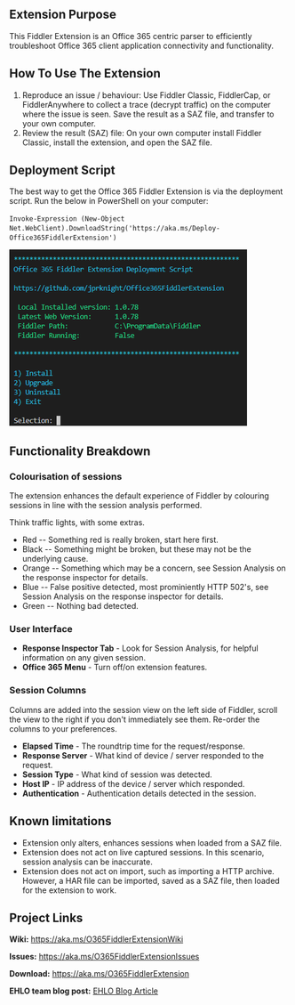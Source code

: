 ## Extension Purpose

This Fiddler Extension is an Office 365 centric parser to efficiently troubleshoot Office 365 client application connectivity and functionality.

## How To Use The Extension

1. Reproduce an issue / behaviour: Use Fiddler Classic, FiddlerCap, or FiddlerAnywhere to collect a trace (decrypt traffic) on the computer where the issue is seen. Save the result as a SAZ file, and transfer to your own computer.
2. Review the result (SAZ) file: On your own computer install Fiddler Classic, install the extension, and open the SAZ file.

## Deployment Script

The best way to get the Office 365 Fiddler Extension is via the deployment script. Run the below in PowerShell on your computer: 

`Invoke-Expression (New-Object Net.WebClient).DownloadString('https://aka.ms/Deploy-Office365FiddlerExtension')`

![Office 365 Fiddler Extension Deployment Script](https://github.com/jprknight/Office365FiddlerExtension/blob/master/docs/Office365FiddlerExtensionDeploymentScript.png)

## Functionality Breakdown

### Colourisation of sessions
The extension enhances the default experience of Fiddler by colouring sessions in line with the session analysis performed.

Think traffic lights, with some extras.

* Red -- Something red is really broken, start here first.
* Black -- Something might be broken, but these may not be the underlying cause.
* Orange -- Something which may be a concern, see Session Analysis on the response inspector for details.
* Blue -- False positive detected, most prominiently HTTP 502's, see Session Analysis on the response inspector for details.
* Green -- Nothing bad detected.

### User Interface

* **Response Inspector Tab** - Look for Session Analysis, for helpful information on any given session.
* **Office 365 Menu** - Turn off/on extension features.

### Session Columns

Columns are added into the session view on the left side of Fiddler, scroll the view to the right if you don't immediately see them. Re-order the columns to your preferences.

* **Elapsed Time** - The roundtrip time for the request/response.
* **Response Server** - What kind of device / server responded to the request.
* **Session Type** - What kind of session was detected.
* **Host IP** - IP address of the device / server which responded.
* **Authentication** - Authentication details detected in the session.

## Known limitations

* Extension only alters, enhances sessions when loaded from a SAZ file.
* Extension does not act on live captured sessions. In this scenario, session analysis can be inaccurate.
* Extension does not act on import, such as importing a HTTP archive. However, a HAR file can be imported, saved as a SAZ file, then loaded for the extension to work.

## Project Links

**Wiki:** <a href="https://aka.ms/O365FiddlerExtensionWiki" target="_blank">https://aka.ms/O365FiddlerExtensionWiki</a>

**Issues:** <a href="https://aka.ms/O365FiddlerExtensionIssues" target="_blank">https://aka.ms/O365FiddlerExtensionIssues</a>

**Download:** <a href="https://aka.ms/O365FiddlerExtension" target="_blank">https://aka.ms/O365FiddlerExtension</a>

**EHLO team blog post:** <a href="https://techcommunity.microsoft.com/t5/exchange-team-blog/introducing-the-exchange-online-fiddler-extension/ba-p/608788" target="_blank">EHLO Blog Article</a>
